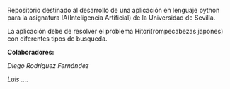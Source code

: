Repositorio destinado al desarrollo de una aplicación en lenguaje python para la asignatura IA(Inteligencia Artificial) de la Universidad de Sevilla.

La aplicación debe de resolver el problema Hitori(rompecabezas japones) con diferentes tipos de busqueda.

**Colaboradores:**

*Diego Rodríguez Fernández*

*Luis ....*

